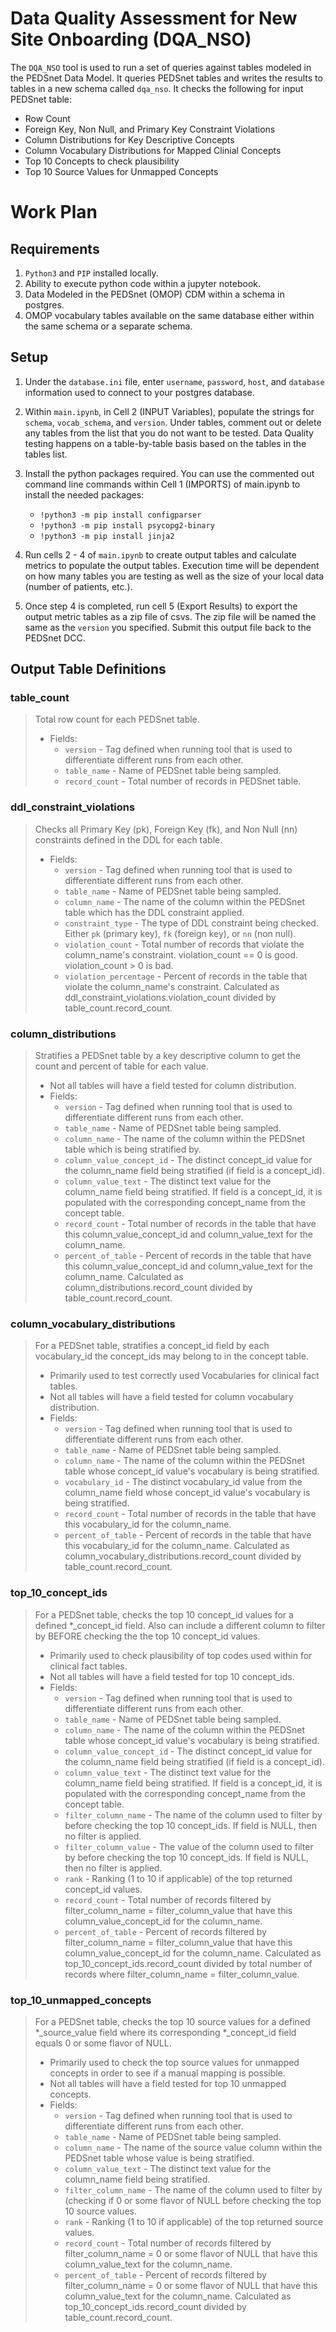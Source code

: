 # Data Quality Assessment for New Site Onboarding (DQA_NSO)

The `DQA_NSO` tool is used to run a set of queries against tables modeled in the PEDSnet Data Model. It queries PEDSnet tables and writes the results to tables in a new schema called `dqa_nso`. It checks the following for input PEDSnet table:

* Row Count
* Foreign Key, Non Null, and Primary Key Constraint Violations
* Column Distributions for Key Descriptive Concepts
* Column Vocabulary Distributions for Mapped Clinial Concepts
* Top 10 Concepts to check plausibility 
* Top 10 Source Values for Unmapped Concepts

# Work Plan

## Requirements
1. `Python3` and `PIP` installed locally.
2. Ability to execute python code within a jupyter notebook.
3. Data Modeled in the PEDSnet (OMOP) CDM within a schema in postgres.
4. OMOP vocabulary tables available on the same database either within the same schema or a separate schema.

## Setup
1. Under the `database.ini` file, enter `username`, `password`, `host`, and `database` information used to connect to your postgres database.

2. Within `main.ipynb`, in Cell 2 (INPUT Variables), populate the strings for `schema`, `vocab_schema`, and `version`. Under tables, comment out or delete any tables from the list that you do not want to be tested. Data Quality testing happens on a table-by-table basis based on the tables in the tables list.

3. Install the python packages required. You can use the commented out command line commands within Cell 1 (IMPORTS) of main.ipynb to install the needed packages:
	* `!python3 -m pip install configparser`
	* `!python3 -m pip install psycopg2-binary`
	* `!python3 -m pip install jinja2`

4. Run cells 2 - 4 of `main.ipynb` to create output tables and calculate metrics to populate the output tables. Execution time will be dependent on how many tables you are testing as well as the size of your local data (number of patients, etc.).

5. Once step 4 is completed, run cell 5 (Export Results) to export the output metric tables as a zip file of csvs. The zip file will be named the same as the `version` you specified. Submit this output file back to the PEDSnet DCC.

## Output Table Definitions

### table_count
 
 > Total row count for each PEDSnet table.
 > * Fields:
 >		* `version` - Tag defined when running tool that is used to differentiate different runs from each other.
 >		* `table_name` - Name of PEDSnet table being sampled.
 >		* `record_count` - Total number of records in PEDSnet table.
 >

### ddl_constraint_violations

> Checks all Primary Key (pk), Foreign Key (fk), and Non Null (nn) constraints defined in the DDL for each table. 
> * Fields:
> 	* `version` - Tag defined when running tool that is used to differentiate different runs from each other.
> 	* `table_name` - Name of PEDSnet table being sampled.
> 	* `column_name` - The name of the column within the PEDSnet table which has the DDL constraint applied.
> 	* `constraint_type` - The type of DDL constraint being checked. Either `pk` (primary key), `fk` (foreign key), or `nn` (non null).
> 	* `violation_count` - Total number of records that violate the column_name's constraint. violation_count == 0 is good. violation_count > 0 is bad.
> 	* `violation_percentage` - Percent of records in the table that violate the column_name's constraint. Calculated as ddl_constraint_violations.violation_count divided by table_count.record_count.
>

### column_distributions

> Stratifies a PEDSnet table by a key descriptive column to get the count and percent of table for each value.
> * Not all tables will have a field tested for column distribution.
> * Fields:
> 	* `version` - Tag defined when running tool that is used to differentiate different runs from each other.
> 	* `table_name` - Name of PEDSnet table being sampled.
>  	* `column_name` - The name of the column within the PEDSnet table which is being stratified by.
> 	* `column_value_concept_id` - The distinct concept_id value for the column_name field being stratified (if field is a concept_id).
> 	* `column_value_text` - The distinct text value for the column_name field being stratified. If field is a concept_id, it is populated with the corresponding concept_name from the concept table.
> 	* `record_count` - Total number of records in the table that have this column_value_concept_id and column_value_text for the column_name.
> 	* `percent_of_table` - Percent of records in the table that have this column_value_concept_id and column_value_text for the column_name. Calculated as column_distributions.record_count divided by table_count.record_count.
>

### column_vocabulary_distributions

> For a PEDSnet table, stratifies a concept_id field by each vocabulary_id the concept_ids may belong to in the concept table.
> * Primarily used to test correctly used Vocabularies for clinical fact tables.
> * Not all tables will have a field tested for column vocabulary distribution.
> * Fields:
> 	* `version` - Tag defined when running tool that is used to differentiate different runs from each other.
> 	* `table_name` - Name of PEDSnet table being sampled.
> 	* `column_name` - The name of the column within the PEDSnet table whose concept_id value's vocabulary is being stratified.
> 	* `vocabulary_id` - The distinct vocabulary_id value from the column_name field whose concept_id value's vocabulary is being stratified.
> 	* `record_count` - Total number of records in the table that have this vocabulary_id for the column_name.
> 	* `percent_of_table` - Percent of records in the table that have this vocabulary_id for the column_name. Calculated as column_vocabulary_distributions.record_count divided by table_count.record_count.
>

### top_10_concept_ids

> For a PEDSnet table, checks the top 10 concept_id values for a defined *_concept_id field. Also can include a different column to filter by BEFORE checking the the top 10 concept_id values.
> * Primarily used to check plausibility of top codes used within for clinical fact tables.
> * Not all tables will have a field tested for top 10 concept_ids.
> * Fields:
> 	* `version` - Tag defined when running tool that is used to differentiate different runs from each other.
> 	* `table_name` - Name of PEDSnet table being sampled.
> 	* `column_name` - The name of the column within the PEDSnet table whose concept_id value's vocabulary is being stratified.
> 	* `column_value_concept_id` - The distinct concept_id value for the column_name field being stratified (if field is a concept_id).
> 	* `column_value_text` - The distinct text value for the column_name field being stratified. If field is a concept_id, it is populated with the corresponding concept_name from the concept table.
> 	* `filter_column_name` - The name of the column used to filter by before checking the top 10 concept_ids. If field is NULL, then no filter is applied.
> 	* `filter_column_value` - The value of the column used to filter by before checking the top 10 concept_ids. If field is NULL, then no filter is applied.
> 	* `rank` - Ranking (1 to 10 if applicable) of the top returned concept_id values.
> 	* `record_count` - Total number of records filtered by filter_column_name = filter_column_value that have this column_value_concept_id for the column_name.
> 	* `percent_of_table` - Percent of records filtered by filter_column_name = filter_column_value that have this column_value_concept_id for the column_name. Calculated as top_10_concept_ids.record_count divided by total number of records where filter_column_name = filter_column_value.

### top_10_unmapped_concepts

> For a PEDSnet table, checks the top 10 source values for a defined *_source_value field where its corresponding *_concept_id field equals 0 or some flavor of NULL.
> * Primarily used to check the top source values for unmapped concepts in order to see if a manual mapping is possible.
> * Not all tables will have a field tested for top 10 unmapped concepts.
> * Fields:
> 	* `version` - Tag defined when running tool that is used to differentiate different runs from each other.
> 	* `table_name` - Name of PEDSnet table being sampled.
> 	* `column_name` - The name of the source value column within the PEDSnet table whose value is being stratified.
> 	* `column_value_text` - The distinct text value for the column_name field being stratified.
> 	* `filter_column_name` - The name of the column used to filter by (checking if 0 or some flavor of NULL before checking the top 10 source values.
> 	* `rank` - Ranking (1 to 10 if applicable) of the top returned source values.
> 	* `record_count` - Total number of records filtered by filter_column_name = 0 or some flavor of NULL that have this column_value_text for the column_name.
> 	* `percent_of_table` - Percent of records filtered by filter_column_name = 0 or some flavor of NULL that have this column_value_text for the column_name. Calculated as top_10_concept_ids.record_count  divided by table_count.record_count.
> 
